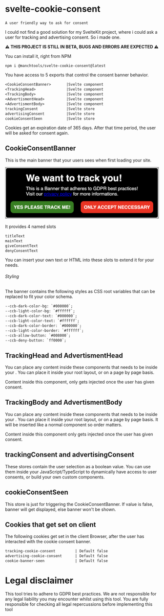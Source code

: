 # svelte-cookie-consent

`A user friendly way to ask for consent`

I could not find a good solution for my SvelteKit project, where i could ask a user for tracking and advertising consent. So i made one.

**⚠️ THIS PROJECT IS STILL IN BETA, BUGS AND ERRORS ARE EXPECTED ⚠️**

You can install it, right from NPM

    npm i @manchtools/svelte-cookie-consent@latest

You have access to 5 exports that control the consent banner behavior.

```
<CookieConsentBanner>       |Svelte component
<TrackingHead>			    |Svelte component
<TrackingBody>			    |Svelte component
<AdvertismentHead>			|Svelte component
<AdvertismentBody>			|Svelte component
trackingConsent			    |Svelte store
advertisingConsent			|Svelte store
cookieConsentSeen		    |Svelte store
```

Cookies get an expiration date of 365 days. After that time period, the user will be asked for consent again.

## CookieConsentBanner

This is the main banner that your users sees when first loading your site.

![Cookie consent banner](screenshots/consentBanner.png)

It provides 4 named slots

```
titleText
mainText
giveConsentText
denyConsentText
```

You can insert your own text or HTML into these slots to extend it for your needs.

###### Styling

The banner contains the following styles as CSS root variables that can be replaced to fit your color schema.

```
--ccb-dark-color-bg: `#000000`;
--ccb-light-color-bg: `#ffffff`;
--ccb-dark-color-text: `#000000`;
--ccb-light-color-text: `#ffffff`;
--ccb-dark-color-border: `#000000`;
--ccb-light-color-border: `#ffffff`;
--ccb-allow-button: `#008000`;
--ccb-deny-button: `ff0000`;
```

## TrackingHead and AdvertismentHead

You can place any content inside these components that needs to be inside your <head>.
You can place it inside your root layout, or on a page by page basis.

Content inside this component, only gets injected once the user has given consent.

## TrackingBody and AdvertismentBody

You can place any content inside these components that needs to be inside your <body>.
You can place it inside your root layout, or on a page by page basis.
It will be inserted like a normal component so order matters.

Content inside this component only gets injected once the user has given consent.

## trackingConsent and advertisingConsent

These stores contain the user selection as a boolean value.
You can use them inside your JavaScript/TypeScript to dynamically have access to user consents, or build your own custom components.

## cookieConsentSeen

This store is just for triggering the CookieConsentBanner.
If value is false, banner will get displayed, else banner won't be shown.

## Cookies that get set on client

The following cookies get set in the client Browser, after the user has interacted with the cookie consent banner.

```
tracking-cookie-consent         | Default false
advertising-cookie-consent      | Default false
cookie-banner-seen              | Default false
```

# Legal disclaimer

This tool tries to adhere to GDPR best practices. We are not responsible for any legal liability you may encounter whilst using this tool. You are fully responsible for checking all legal repercussions before implementing this tool

